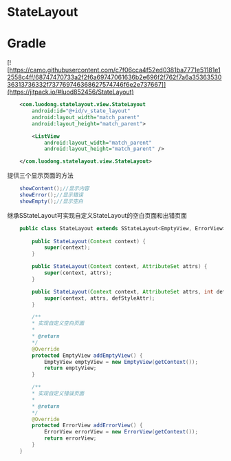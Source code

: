 # StateLayout

# Gradle
[![https://camo.githubusercontent.com/c7f06cca4f52ed0381ba7771e51181e12558c4ff/68747470733a2f2f6a69747061636b2e696f2f762f7a6a3536353036313736332f737769746368627574746f6e2e737667]](https://jitpack.io/#luod852456/StateLayout)

```xml
    <com.luodong.statelayout.view.StateLayout
        android:id="@+id/v_state_layout"
        android:layout_width="match_parent"
        android:layout_height="match_parent">

        <ListView
            android:layout_width="match_parent"
            android:layout_height="match_parent" />

    </com.luodong.statelayout.view.StateLayout>
```

提供三个显示页面的方法
```java
    showContent();//显示内容
    showError();//显示错误
    showEmpty();//显示空白
```
继承SStateLayout可实现自定义StateLayout的空白页面和出错页面

```java
    public class StateLayout extends SStateLayout<EmptyView, ErrorView> {
    
        public StateLayout(Context context) {
            super(context);
        }

        public StateLayout(Context context, AttributeSet attrs) {
            super(context, attrs);
        }

        public StateLayout(Context context, AttributeSet attrs, int defStyleAttr) {
            super(context, attrs, defStyleAttr);
        }

        /**
        * 实现自定义空白页面
        *
        * @return
        */
        @Override
        protected EmptyView addEmptyView() {
            EmptyView emptyView = new EmptyView(getContext());
            return emptyView;
        }

        /**
        * 实现自定义错误页面
        *
        * @return
        */
        @Override
        protected ErrorView addErrorView() {
            ErrorView errorView = new ErrorView(getContext());
            return errorView;
        }
    }
```


